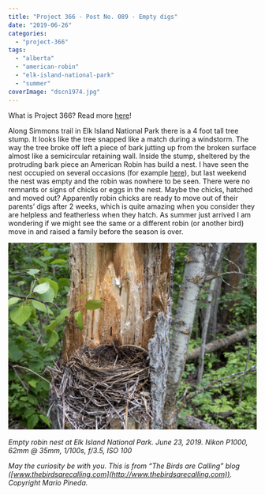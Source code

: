 ```yaml
---
title: "Project 366 - Post No. 089 - Empty digs"
date: "2019-06-26"
categories: 
  - "project-366"
tags: 
  - "alberta"
  - "american-robin"
  - "elk-island-national-park"
  - "summer"
coverImage: "dscn1974.jpg"
---
```


What is Project 366? Read more [here](https://thebirdsarecalling.com/2019/03/29/project-366/)!

Along Simmons trail in Elk Island National Park there is a 4 foot tall tree stump. It looks like the tree snapped like a match during a windstorm. The way the tree broke off left a piece of bark jutting up from the broken surface almost like a semicircular retaining wall. Inside the stump, sheltered by the protruding bark piece an American Robin has build a nest. I have seen the nest occupied on several occasions (for example [here](http://thebirdsarecalling.com/2019/05/28/project-366-post-no-061-nesting-robin/)), but last weekend the nest was empty and the robin was nowhere to be seen. There were no remnants or signs of chicks or eggs in the nest. Maybe the chicks, hatched and moved out? Apparently robin chicks are ready to move out of their parents’ digs after 2 weeks, which is quite amazing when you consider they are helpless and featherless when they hatch. As summer just arrived I am wondering if we might see the same or a different robin (or another bird) move in and raised a family before the season is over.

![](images/a521d12e-daa6-4b4b-beb6-fec0f39ccbab.jpeg)

_Empty robin nest at Elk Island National Park. June 23, 2019. Nikon P1000, 62mm @ 35mm, 1/100s, f/3.5, ISO 100_

_May the curiosity be with you. This is from “The Birds are Calling” blog ([www.thebirdsarecalling.com](http://www.thebirdsarecalling.com)). Copyright Mario Pineda._
